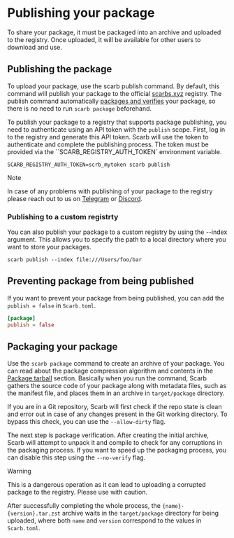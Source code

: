 # Publishing your package

To share your package, it must be packaged into an archive and uploaded to the registry.
Once uploaded, it will be available for other users to download and use.

## Publishing the package

To upload your package, use the scarb publish command. By default, this command will publish your package to the official [scarbs.xyz](https://scarbs.xyz) registry. The publish command automatically [packages and verifies](#packaging-your-package) your package, so there is no need to run `scarb package` beforehand.

To publish your package to a registry that supports package publishing, you need to authenticate using an API token with the `publish` scope. First, log in to the registry and generate this API token. Scarb will use the token to authenticate and complete the publishing process. The token must be provided via the ``SCARB_REGISTRY_AUTH_TOKEN` environment variable.

```shell
SCARB_REGISTRY_AUTH_TOKEN=scrb_mytoken scarb publish
```

> [!NOTE]
> In case of any problems with publishing of your package to the registry
> please reach out to us on [Telegram](https://t.me/scarbs_xyz) or [Discord](https://discord.gg/7YXj4Z2).

### Publishing to a custom registrty

You can also publish your package to a custom registry by using the --index argument. This allows you to specify the path to a local directory where you want to store your packages.

```shell
scarb publish --index file:///Users/foo/bar
```

## Preventing package from being published

If you want to prevent your package from being published, you can add the `publish = false` in `Scarb.toml`.

```toml
[package]
publish = false
```

## Packaging your package

Use the `scarb package` command to create an archive of your package.
You can read about the package compression algorithm and contents in the [Package tarball](./package-tarball) section.
Basically when you run the command, Scarb gathers the source code of your package along with metadata files, such as the manifest file, and places them in an archive in `target/package` directory.

If you are in a Git repository, Scarb will first check if the repo state is clean and error out in case of any changes present in the Git working directory.
To bypass this check, you can use the `--allow-dirty` flag.

The next step is package verification.
After creating the initial archive, Scarb will attempt to unpack it and compile to check for any corruptions in the packaging process.
If you want to speed up the packaging process, you can disable this step using the `--no-verify` flag.

> [!WARNING]
> This is a dangerous operation as it can lead to uploading a corrupted package to the registry.
> Please use with caution.

After successfully completing the whole process, the `{name}-{version}.tar.zst` archive waits in the `target/package` directory for being uploaded, where both `name` and `version` correspond to the values in `Scarb.toml`.
